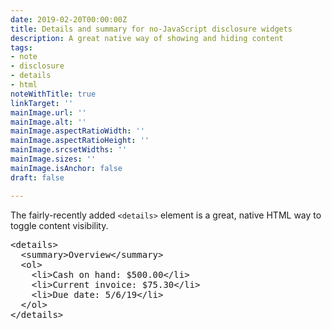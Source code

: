 ```yaml
---
date: 2019-02-20T00:00:00Z
title: Details and summary for no-JavaScript disclosure widgets
description: A great native way of showing and hiding content
tags:
- note
- disclosure
- details
- html
noteWithTitle: true
linkTarget: ''
mainImage.url: ''
mainImage.alt: ''
mainImage.aspectRatioWidth: ''
mainImage.aspectRatioHeight: ''
mainImage.srcsetWidths: ''
mainImage.sizes: ''
mainImage.isAnchor: false
draft: false

---
```

The fairly-recently added `<details>` element is a great, native HTML way to toggle content visibility.

<div class="codepen" data-height="265" data-theme-id="0" data-default-tab="html,result" data-user="fuzzylogicx" data-slug-hash="gEYyqZ" data-prefill='{"title":"Disclosure Element","tags":[],"stylesheets":[],"scripts":[]}'>
  <pre data-lang="html">&lt;details>
  &lt;summary>Overview&lt;/summary>
  &lt;ol>
    &lt;li>Cash on hand: $500.00&lt;/li>
    &lt;li>Current invoice: $75.30&lt;/li>
    &lt;li>Due date: 5/6/19&lt;/li>
  &lt;/ol>
&lt;/details></pre>
  <pre data-lang="css" ></pre>
  
</div>
<script async src="https://static.codepen.io/assets/embed/ei.js"></script>
</div>